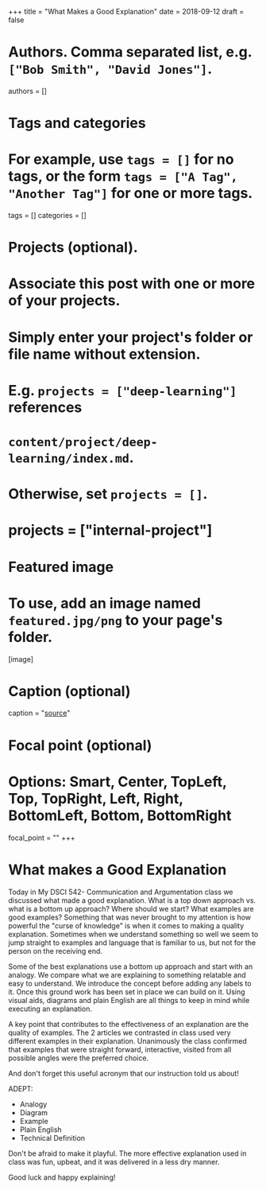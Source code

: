 +++
title = "What Makes a Good Explanation"
date = 2018-09-12
draft = false

# Authors. Comma separated list, e.g. `["Bob Smith", "David Jones"]`.
authors = []

# Tags and categories
# For example, use `tags = []` for no tags, or the form `tags = ["A Tag", "Another Tag"]` for one or more tags.
tags = []
categories = []

# Projects (optional).
#   Associate this post with one or more of your projects.
#   Simply enter your project's folder or file name without extension.
#   E.g. `projects = ["deep-learning"]` references
#   `content/project/deep-learning/index.md`.
#   Otherwise, set `projects = []`.
# projects = ["internal-project"]

# Featured image
# To use, add an image named `featured.jpg/png` to your page's folder.
[image]
  # Caption (optional)
  caption = "[source](https://www.freepik.com/free-photos-vectors/infographic)"

  # Focal point (optional)
  # Options: Smart, Center, TopLeft, Top, TopRight, Left, Right, BottomLeft, Bottom, BottomRight
  focal_point = ""
+++
# What makes a Good Explanation
Today in My DSCI 542- Communication and Argumentation class we discussed what made a good explanation. What is a top down approach vs. what is a bottom up approach?  Where should we start? What examples are good examples? Something that was never brought to my attention is how powerful the "curse of knowledge" is when it comes to making a quality explanation. Sometimes when we understand something so well we seem to jump straight to examples and language that is familiar to us, but not for the person on the receiving end. 

Some of the best explanations use a bottom up approach and start with an analogy. We compare what we are explaining to something relatable and easy to understand. We introduce the concept before adding any labels to it. Once this ground work has been set in place we can build on it. Using visual aids, diagrams and plain English are all things to keep in mind while executing an explanation.

A key point that contributes to the effectiveness of an explanation are the quality of examples. The 2 articles we contrasted in class used very different examples in their explanation. Unanimously the class confirmed that examples that were straight forward, interactive, visited from all possible angles were the preferred choice. 

And don't forget this useful acronym that our instruction told us about! 

ADEPT: 
* Analogy   
* Diagram   
* Example    
* Plain English    
* Technical Definition    
 
Don't be afraid to make it playful. The more effective explanation used in class was fun, upbeat, and it was delivered in a less dry manner. 

Good luck and happy explaining!
